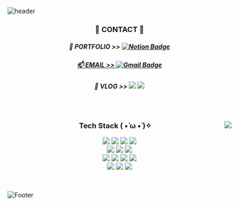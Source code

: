 ![header](https://capsule-render.vercel.app/api?type=Waving&color=0:FBD5D9,100:FA7377&height=250&section=header&text=🍓I'M%20SIEUN🍓&fontSize=70)

<div align="center">

 <h3> 🐇 CONTACT 🐇 </h3>

 ##### 📓 PORTFOLIO >>  <a href="https://common-mallow-562.notion.site/About-Sieun-bd39a0b2b5ce4fb9af5293f36a6730a0">![Notion Badge](https://img.shields.io/badge/Notion-000000.svg?&style=flat-square&logo=Notion&logoColor=white&link=mailto:https://common-mallow-562.notion.site/About-Sieun-bd39a0b2b5ce4fb9af5293f36a6730a0) 
 ##### 📫 EMAIL >>  [![Gmail Badge](https://img.shields.io/badge/Gmail-EA4335?style=flat-square&logo=Gmail&logoColor=white&link=mailto:1031cory@gmail.com)](mailto:1031cory@gmail.com)
 ##### 📄 VLOG >>   <a href="https://velog.io/@siniberry"><img src="https://img.shields.io/badge/Velog-20C997?style=flat-square&logo=Velog&logoColor=white"/></a> <a href="https://siniberry.tistory.com"> <img src="https://img.shields.io/badge/Tistory-000000?style=flat-square&logo=Tistory&logoColor=white"/></a>  </br>

</div>
<br>
<h2></h2>


<a href="https://www.notion.so/bd39a0b2b5ce4fb9af5293f36a6730a0#ed672c82958a487999f1f177c0f00a25"><img align="right" src="https://github-readme-stats.vercel.app/api/top-langs/?username=siniberry&layout=compact"/></a>

<div align="left">

<h3 align="center"> Tech Stack ( •̀ ω •́ )✧ </h3>

<p align="center">

<!-- 색상명 붙여넣을때 앞에 # 떼주기! &nbsp 한칸띄기 -->  
 <img src="https://img.shields.io/badge/java-007396?style=flat-square&logo=java&logoColor=white">
 <img src="https://img.shields.io/badge/Spring-6DB33F?style=flat-square&logo=Spring&logoColor=white"/>
 <img src="https://img.shields.io/badge/Oracle-F80000?style=flat-square&logo=Oracle&logoColor=white"/>
 <img src="https://img.shields.io/badge/MySQL-4479A1?style=flat-square&logo=MySQL&logoColor=white"/> 
 <br>

 <img src="https://img.shields.io/badge/JavaScript-F7DF1E?style=flat-square&logo=JavaScript&logoColor=white"/>
 <img src="https://img.shields.io/badge/HTML5-E34F26?style=flat-square&logo=HTML5&logoColor=white"/>
 <img src="https://img.shields.io/badge/CSS3-1572B6?style=flat-square&logo=CSS3&logoColor=white"/>
 <br>

 <img src="https://img.shields.io/badge/python-3776AB?style=flat-square&logo=python&logoColor=white"/> 
 <img src="https://img.shields.io/badge/React-61DAFB?style=flat-square&logo=react&logoColor=white"/>
 <img src="https://img.shields.io/badge/R-276DC3?style=flat-square&logo=R&logoColor=wite"/>
 <img src="https://img.shields.io/badge/VisualStudioCode-007ACC?style=flat-square&logo=visualstudiocode&logoColor=white"/>
 <br>

 <img src="https://img.shields.io/badge/Eclipse-2C2255?style=flat-square&logo=eclipse&logoColor=white"/>
 <img src="https://img.shields.io/badge/GitHub-181717?style=flat-square&logo=github&logoColor=white"/>
 <img src="https://img.shields.io/badge/Notion-000000?style=flat-square&logo=notion&logoColor=white"/>

</div>
<br>

![Footer](https://capsule-render.vercel.app/api?type=Waving&color=0:FBD5D9,100:FA7377&height=150&section=footer)


</div>
</div>
